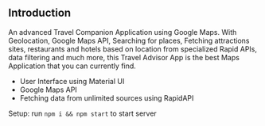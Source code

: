 ## Introduction
An advanced Travel Companion Application using Google Maps. With Geolocation, Google Maps API, Searching for places, Fetching attractions sites, restaurants and hotels based on location from specialized Rapid APIs, data filtering and much more, this Travel Advisor App is the best Maps Application that you can currently find.



- User Interface using Material UI
- Google Maps API
- Fetching data from unlimited sources using RapidAPI


Setup: run ```npm i && npm start``` to start server
